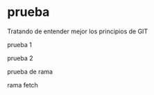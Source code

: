 # prueba
Tratando de entender mejor los principios de GIT

prueba 1

prueba 2

 prueba de rama
 
 rama fetch

